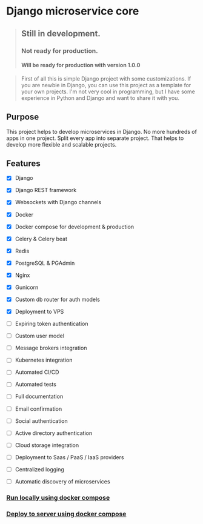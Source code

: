 # Django microservice core

> ## Still in development.
> ### Not ready for production.
> #### Will be ready for production with version 1.0.0


> First of all this is simple Django project with some customizations.
If you are newbie in Django, you can use this project as a template for your own projects.
I'm not very cool in programming, but I have some experience in Python and Django and want to share it with you.


## Purpose
This project helps to develop microservices in Django.
No more hundreds of apps in one project. Split every app into separate project.
That helps to develop more flexible and scalable projects.


## Features
- [x] Django
- [x] Django REST framework
- [x] Websockets with Django channels
- [x] Docker
- [x] Docker compose for development & production
- [x] Celery & Celery beat
- [x] Redis
- [x] PostgreSQL & PGAdmin
- [x] Nginx
- [x] Gunicorn
- [x] Custom db router for auth models
- [x] Deployment to VPS
- [ ] Expiring token authentication
- [ ] Custom user model
- [ ] Message brokers integration
- [ ] Kubernetes integration
- [ ] Automated CI/CD
- [ ] Automated tests
- [ ] Full documentation
- [ ] Email confirmation
- [ ] Social authentication
- [ ] Active directory authentication
- [ ] Cloud storage integration
- [ ] Deployment to Saas / PaaS / IaaS providers
- [ ] Centralized logging
- [ ] Automatic discovery of microservices


### [Run locally using docker compose](docs/run_locally_using_docker_compose.md)

### [Deploy to server using docker compose](docs/deploy_to_server_using_docker_compose.md)
